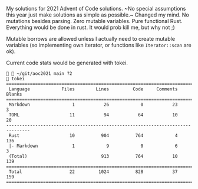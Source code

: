 My solutions for 2021 Advent of Code solutions. ~No special assumptions this year
just make solutions as simple as possible.~ Changed my mind. No mutations
besides parsing. Zero mutable variables. Pure functional Rust. Everything would
be done in rust. It would prob kill me, but why not ;)

Mutable borrows are allowed unless I actually need to create mutable variables
(so implementing own iterator, or functions like `Iterator::scan` are ok).

Current code stats would be generated with tokei.

```
  ~/git/aoc2021 main ?2
 tokei
===============================================================================
 Language            Files        Lines         Code     Comments       Blanks
===============================================================================
 Markdown                1           26            0           23            3
 TOML                   11           94           64           10           20
-------------------------------------------------------------------------------
 Rust                   10          904          764            4          136
 |- Markdown             1            9            0            6            3
 (Total)                            913          764           10          139
===============================================================================
 Total                  22         1024          828           37          159
===============================================================================
```
